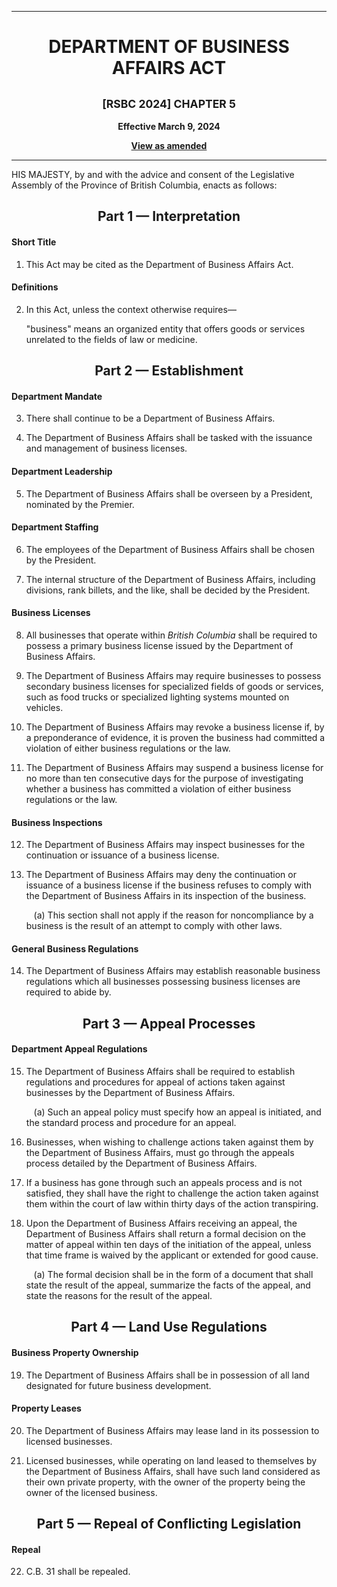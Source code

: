 <div align="center">

<hr/>

<h1>DEPARTMENT OF BUSINESS AFFAIRS ACT</h1>

<h2><small>[RSBC 2024] CHAPTER 5</small></h2>

**Effective March 9, 2024**

[**View as amended**](../../Laws/Department%20of%20Business%20Affairs%20Act/Consolidated.md)

<hr/>

</div>

HIS MAJESTY, by and with the advice and consent of the Legislative Assembly of the Province of British Columbia, enacts as follows:

<div align="center">
<h2>Part 1 — Interpretation</h2>
</div>

#### Short Title

1. This Act may be cited as the Department of Business Affairs Act.

#### Definitions

2. In this Act, unless the context otherwise requires—

    "business" means an organized entity that offers goods or services unrelated to the fields of law or medicine.

<div align="center">
<h2>Part 2 — Establishment</h2>
</div>

#### Department Mandate

3. There shall continue to be a Department of Business Affairs.

4. The Department of Business Affairs shall be tasked with the issuance and management of business licenses.

#### Department Leadership

5. The Department of Business Affairs shall be overseen by a President, nominated by the Premier.

#### Department Staffing

6. The employees of the Department of Business Affairs shall be chosen by the President.

7. The internal structure of the Department of Business Affairs, including divisions, rank billets, and the like, shall be decided by the President.

#### Business Licenses

8. All businesses that operate within *British Columbia* shall be required to possess a primary business license issued by the Department of Business Affairs.

9. The Department of Business Affairs may require businesses to possess secondary business licenses for specialized fields of goods or services, such as food trucks or specialized lighting systems mounted on vehicles.

10. The Department of Business Affairs may revoke a business license if, by a preponderance of evidence, it is proven the business had committed a violation of either business regulations or the law.

11. The Department of Business Affairs may suspend a business license for no more than ten consecutive days for the purpose of investigating whether a business has committed a violation of either business regulations or the law.

#### Business Inspections

12. The Department of Business Affairs may inspect businesses for the continuation or issuance of a business license.

13. The Department of Business Affairs may deny the continuation or issuance of a business license if the business refuses to comply with the Department of Business Affairs in its inspection of the business.

    &nbsp;&nbsp;&nbsp;(a) This section shall not apply if the reason for noncompliance by a business is the result of an attempt to comply with other laws.

#### General Business Regulations

14. The Department of Business Affairs may establish reasonable business regulations which all businesses possessing business licenses are required to abide by.


<div align="center">
<h2>Part 3 — Appeal Processes</h2>
</div>

#### Department Appeal Regulations

15. The Department of Business Affairs shall be required to establish regulations and procedures for appeal of actions taken against businesses by the Department of Business Affairs.

    &nbsp;&nbsp;&nbsp;(a) Such an appeal policy must specify how an appeal is initiated, and the standard process and procedure for an appeal.

16. Businesses, when wishing to challenge actions taken against them by the Department of Business Affairs, must go through the appeals process detailed by the Department of Business Affairs.

17. If a business has gone through such an appeals process and is not satisfied, they shall have the right to challenge the action taken against them within the court of law within thirty days of the action transpiring.

18. Upon the Department of Business Affairs receiving an appeal, the Department of Business Affairs shall return a formal decision on the matter of appeal within ten days of the initiation of the appeal, unless that time frame is waived by the applicant or extended for good cause.

    &nbsp;&nbsp;&nbsp;(a) The formal decision shall be in the form of a document that shall state the result of the appeal, summarize the facts of the appeal, and state the reasons for the result of the appeal.


<div align="center">
<h2>Part 4 — Land Use Regulations</h2>
</div>

#### Business Property Ownership

19. The Department of Business Affairs shall be in possession of all land designated for future business development.

#### Property Leases

20. The Department of Business Affairs may lease land in its possession to licensed businesses.

21. Licensed businesses, while operating on land leased to themselves by the Department of Business Affairs, shall have such land considered as their own private property, with the owner of the property being the owner of the licensed business.

<div align="center">
<h2>Part 5 — Repeal of Conflicting Legislation</h2>
</div>

#### Repeal

22. C.B. 31 shall be repealed.
